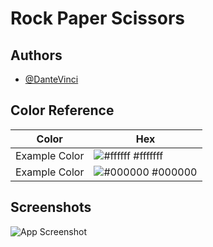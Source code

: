# Rock Paper Scissors

## Authors

- [@DanteVinci](https://github.com/Dantevincivezz)

## Color Reference

| Color         | Hex                                                               |
| ------------- | ----------------------------------------------------------------- |
| Example Color | ![#ffffff](https://via.placeholder.com/10/ffffff?text=+) #fffffff |
| Example Color | ![#000000](https://via.placeholder.com/10/000000?text=+) #000000  |

## Screenshots

![App Screenshot](http://logica.one/wp-content/uploads/2022/06/Zrzut-ekranu-2022-06-01-092023.png)
